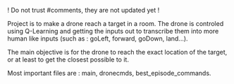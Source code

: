! Do not trust #comments, they are not updated yet !

Project is to make a drone reach a target in a room.
The drone is controled using Q-Learning and getting the inputs out to transcribe them into
more human like inputs (such as : goLeft, forward, goDown, land...).

The main objective is for the drone to reach the exact location of the target, or at least to get
the closest possible to it.

Most important files are : main, dronecmds, best_episode_commands.
